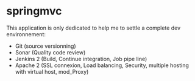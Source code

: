 # springmvc

This application is only dedicated to help me to settle a complete dev environnement:

   - Git (source versionning)
   - Sonar (Quality code review)
   - Jenkins 2 (Build, Continue integration, Job pipe line)
   - Apache 2 (SSL connexion, Load balancing, Security, multiple hosting with virtual host, mod_Proxy)


